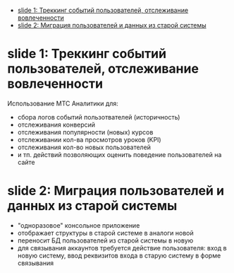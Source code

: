 - [slide 1: Треккинг событий пользователей, отслеживание вовлеченности](#slide-1-треккинг-событий-пользователей-отслеживание-вовлеченности)
- [slide 2: Миграция пользователей и данных из старой системы](#slide-2-миграция-пользователей-и-данных-из-старой-системы)

# slide 1: Треккинг событий пользователей, отслеживание вовлеченности
Использование МТС Аналитики для:
- сбора логов событий пользотвателей (историчность)
- отслеживания конверсий
- отслеживания популярности (новых) курсов
- отслеживании кол-ва просмотров уроков (KPI)
- отслеживания кол-во новых пользователей
- и тп. действий позволяющих оценить поведение пользователей на сайте

# slide 2: Миграция пользователей и данных из старой системы
- "одноразовое" консольное приложение
- отображает структуры в старой системе в аналоги новой
- переносит БД пользователей из старой системы в новую
- для связывания аккаунтов требуется действие пользователя: вход в новую систему, ввод реквизитов входа в старую систему в форме связывания